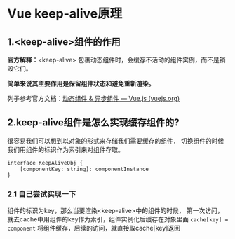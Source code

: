 # Vue keep-alive原理
## 1.\<keep-alive>组件的作用
**官方解释：**\<keep-alive> 包裹动态组件时，会缓存不活动的组件实例，而不是销毁它们。

**简单来说其主要作用是保留组件状态和避免重新渲染。**

列子参考官方文档：[动态组件 & 异步组件 — Vue.js (vuejs.org)](https://cn.vuejs.org/v2/guide/components-dynamic-async.html)

## 2.keep-alive组件是怎么实现缓存组件的?
很容易我们可以想到以对象的形式来存储我们需要缓存的组件，
切换组件的时候我们用组件的标识作为索引来对组件存取。
```
interface KeepAliveObj {
    [componentKey: string]: componentInstance
}
```
### 2.1 自己尝试实现一下
组件的标识为key，那么当要渲染\<keep-alive>中的组件的时候，
第一次访问，就去cache中用组件的key作为索引，组件实例化后缓存在对象里面
```cache[key] = component```
将组件缓存，后续的访问，就直接取cache[key]返回
